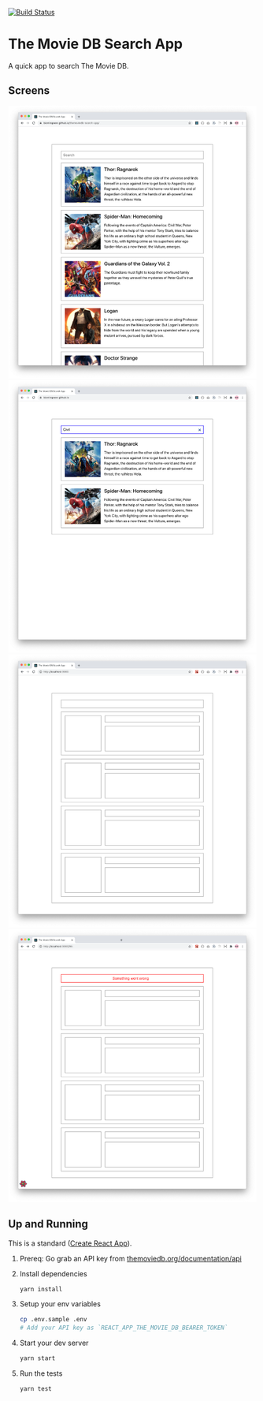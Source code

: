 [![Build
Status](https://travis-ci.com/bionikspoon/themoviedb-search-app.svg?branch=main)](https://travis-ci.com/bionikspoon/themoviedb-search-app)

# The Movie DB Search App

A quick app to search The Movie DB.

## Screens

![](./docs/images/screenshot-1.png)
![](./docs/images/screenshot-2.png)
![Loading](./docs/images/screenshot-3.png)
![Error](./docs/images/screenshot-4.png)

## Up and Running

This is a standard ([Create React
App](https://github.com/facebook/create-react-app)).

1. Prereq: Go grab an API key from [themoviedb.org/documentation/api](https://www.themoviedb.org/documentation/api)
1. Install dependencies

   ```sh
   yarn install
   ```

1. Setup your env variables

   ```sh
   cp .env.sample .env
   # Add your API key as `REACT_APP_THE_MOVIE_DB_BEARER_TOKEN`
   ```

1. Start your dev server

   ```sh
   yarn start
   ```

1. Run the tests

   ```sh
   yarn test
   ```
